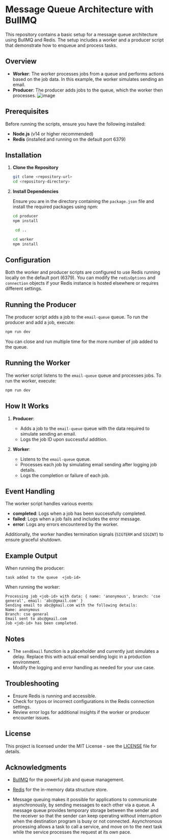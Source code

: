 # Message Queue Architecture with BullMQ

This repository contains a basic setup for a message queue architecture using BullMQ and Redis. The setup includes a worker and a producer script that demonstrate how to enqueue and process tasks.

## Overview

- **Worker**: The worker processes jobs from a queue and performs actions based on the job data. In this example, the worker simulates sending an email.
- **Producer**: The producer adds jobs to the queue, which the worker then processes.
![image](https://github.com/user-attachments/assets/48fa9f8c-62d3-409d-9c49-890402e3261f)

## Prerequisites

Before running the scripts, ensure you have the following installed:

- **Node.js** (v14 or higher recommended)
- **Redis** (installed and running on the default port 6379)

## Installation

1. **Clone the Repository**

   ```bash
   git clone <repository-url>
   cd <repository-directory>
   ```

2. **Install Dependencies**

   Ensure you are in the directory containing the `package.json` file and install the required packages using npm:

   ```bash
   cd producer
   npm install
   ```

   ```bash
    cd ..
   ```

   ```bash
   cd worker
   npm install
   ```

## Configuration

Both the worker and producer scripts are configured to use Redis running locally on the default port (6379). You can modify the `redisOptions` and `connection` objects if your Redis instance is hosted elsewhere or requires different settings.

## Running the Producer

The producer script adds a job to the `email-queue` queue. To run the producer and add a job, execute:

```bash
npm run dev
```

You can close and run multiple time for the more number of job added to the queue.

## Running the Worker

The worker script listens to the `email-queue` queue and processes jobs. To run the worker, execute:

```bash
npm run dev
```

## How It Works

1. **Producer**:

   - Adds a job to the `email-queue` queue with the data required to simulate sending an email.
   - Logs the job ID upon successful addition.

2. **Worker**:
   - Listens to the `email-queue` queue.
   - Processes each job by simulating email sending after logging job details.
   - Logs the completion or failure of each job.

## Event Handling

The worker script handles various events:

- **completed**: Logs when a job has been successfully completed.
- **failed**: Logs when a job fails and includes the error message.
- **error**: Logs any errors encountered by the worker.

Additionally, the worker handles termination signals (`SIGTERM` and `SIGINT`) to ensure graceful shutdown.

## Example Output

When running the producer:

```
task added to the queue  <job-id>
```

When running the worker:

```
Processing job <job-id> with data: { name: 'anonymous', branch: 'cse general', email: 'abc@gmail.com' }
Sending email to abc@gmail.com with the following details:
Name: anonymous
Branch: cse general
Email sent to abc@gmail.com
Job <job-id> has been completed.
```

## Notes

- The `sendEmail` function is a placeholder and currently just simulates a delay. Replace this with actual email sending logic in a production environment.
- Modify the logging and error handling as needed for your use case.

## Troubleshooting

- Ensure Redis is running and accessible.
- Check for typos or incorrect configurations in the Redis connection settings.
- Review error logs for additional insights if the worker or producer encounter issues.

## License

This project is licensed under the MIT License - see the [LICENSE](LICENSE) file for details.

## Acknowledgments

- [BullMQ](https://github.com/OptimalBits/bullmq) for the powerful job and queue management.
- [Redis](https://redis.io/) for the in-memory data structure store.

- Message queuing makes it possible for applications to communicate asynchronously, by sending messages to each other via a queue. A message queue provides temporary storage between the sender and the receiver so that the sender can keep operating without interruption when the destination program is busy or not connected. Asynchronous processing allows a task to call a service, and move on to the next task while the service processes the request at its own pace.
  